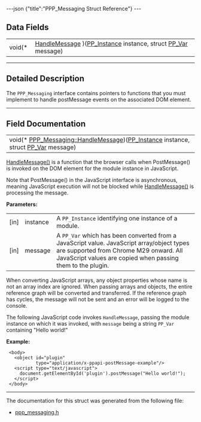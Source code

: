 ---json {"title":"PPP\_Messaging Struct Reference"} ---

Data Fields
-----------

<table><tbody><tr class="odd"><td style="text-align: right;">void(* </td><td><a href="/docs/native-client/pepper_beta/c/struct_p_p_p___messaging__1__0#a558ca784cf11eaba479ff8621ae2c507" class="el">HandleMessage</a> )(<a href="/docs/native-client/pepper_beta/c/group___typedefs#ga89b662403e6a687bb914b80114c0d19d" class="el">PP_Instance</a> instance, struct <a href="/docs/native-client/pepper_beta/c/struct_p_p___var/" class="el">PP_Var</a> message)</td></tr></tbody></table>

------------------------------------------------------------------------

<span id="details" class="anchor" style="margin: 0;"></span>

Detailed Description
--------------------

The `PPP_Messaging` interface contains pointers to functions that you must implement to handle postMessage events on the associated DOM element.

------------------------------------------------------------------------

Field Documentation
-------------------

<span id="a558ca784cf11eaba479ff8621ae2c507" class="anchor" style="margin: 0;"></span>

<table><tbody><tr class="odd"><td>void(* <a href="/docs/native-client/pepper_beta/c/struct_p_p_p___messaging__1__0#a558ca784cf11eaba479ff8621ae2c507" class="el">PPP_Messaging::HandleMessage</a>)(<a href="/docs/native-client/pepper_beta/c/group___typedefs#ga89b662403e6a687bb914b80114c0d19d" class="el">PP_Instance</a> instance, struct <a href="/docs/native-client/pepper_beta/c/struct_p_p___var/" class="el">PP_Var</a> message)</td></tr></tbody></table>

<a href="/docs/native-client/pepper_beta/c/struct_p_p_p___messaging__1__0#a558ca784cf11eaba479ff8621ae2c507" class="el" title="HandleMessage() is a function that the browser calls when PostMessage() is invoked on the DOM element...">HandleMessage()</a> is a function that the browser calls when PostMessage() is invoked on the DOM element for the module instance in JavaScript.

Note that PostMessage() in the JavaScript interface is asynchronous, meaning JavaScript execution will not be blocked while <a href="/docs/native-client/pepper_beta/c/struct_p_p_p___messaging__1__0#a558ca784cf11eaba479ff8621ae2c507" class="el" title="HandleMessage() is a function that the browser calls when PostMessage() is invoked on the DOM element...">HandleMessage()</a> is processing the message.

**Parameters:**  
<table><tbody><tr class="odd"><td>[in]</td><td>instance</td><td>A <code>PP_Instance</code> identifying one instance of a module.</td></tr><tr class="even"><td>[in]</td><td>message</td><td>A <code>PP_Var</code> which has been converted from a JavaScript value. JavaScript array/object types are supported from Chrome M29 onward. All JavaScript values are copied when passing them to the plugin.</td></tr></tbody></table>

When converting JavaScript arrays, any object properties whose name is not an array index are ignored. When passing arrays and objects, the entire reference graph will be converted and transferred. If the reference graph has cycles, the message will not be sent and an error will be logged to the console.

The following JavaScript code invokes `HandleMessage`, passing the module instance on which it was invoked, with `message` being a string `PP_Var` containing "Hello world!"

**Example:**

     <body>
       <object id="plugin"
               type="application/x-ppapi-postMessage-example"/>
       <script type="text/javascript">
         document.getElementById('plugin').postMessage("Hello world!");
       </script>
     </body>

------------------------------------------------------------------------

The documentation for this struct was generated from the following file:

-   <a href="/docs/native-client/pepper_beta/c/ppp__messaging_8h/" class="el">ppp_messaging.h</a>
